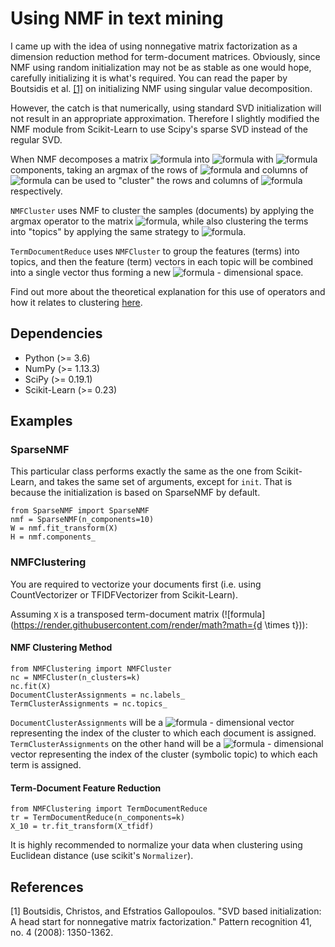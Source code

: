 # Using NMF in text mining

I came up with the idea of using nonnegative matrix factorization as a dimension reduction method for term-document matrices. Obviously, since NMF using random initialization may not be as stable as one would hope, carefully initializing it is what's required. You can read the paper by Boutsidis et al. <a href="#svdinit">[1]</a> on initializing NMF using singular value decomposition.

However, the catch is that numerically, using standard SVD initialization will not result in an appropriate approximation. Therefore I slightly modified the NMF module from Scikit-Learn to use Scipy's sparse SVD instead of the regular SVD.

When NMF decomposes a matrix ![formula](https://render.githubusercontent.com/render/math?math=A) into ![formula](https://render.githubusercontent.com/render/math?math=A=WH) with ![formula](https://render.githubusercontent.com/render/math?math=k) components, taking an argmax of the rows of ![formula](https://render.githubusercontent.com/render/math?math=W) and columns of ![formula](https://render.githubusercontent.com/render/math?math=H) can be used to "cluster" the rows and columns of ![formula](https://render.githubusercontent.com/render/math?math=A) respectively.

`NMFCluster` uses NMF to cluster the samples (documents) by applying the argmax operator to the matrix ![formula](https://render.githubusercontent.com/render/math?math=W), while also clustering the terms into "topics" by applying the same strategy to ![formula](https://render.githubusercontent.com/render/math?math=H).

`TermDocumentReduce` uses `NMFCluster` to group the features (terms) into topics, and then the feature (term) vectors in each topic will be combined into a single vector thus forming a new ![formula](https://render.githubusercontent.com/render/math?math=k) - dimensional space.

Find out more about the theoretical explanation for this use of operators and how it relates to clustering <a href="https://en.wikipedia.org/wiki/Non-negative_matrix_factorization#Clustering_property">here</a>.



## Dependencies
- Python (>= 3.6)
- NumPy (>= 1.13.3)
- SciPy (>= 0.19.1)
- Scikit-Learn (>= 0.23)


## Examples
### SparseNMF
This particular class performs exactly the same as the one from Scikit-Learn, and takes the same set of arguments, except for `init`. That is because the initialization is based on SparseNMF by default.
```python3
from SparseNMF import SparseNMF
nmf = SparseNMF(n_components=10)
W = nmf.fit_transform(X)
H = nmf.components_
```

### NMFClustering
You are required to vectorize your documents first (i.e. using CountVectorizer or TFIDFVectorizer from Scikit-Learn).

Assuming `X` is a transposed term-document matrix (![formula](https://render.githubusercontent.com/render/math?math={d \times t})):
#### NMF Clustering Method
```python3
from NMFClustering import NMFCluster
nc = NMFCluster(n_clusters=k)
nc.fit(X)
DocumentClusterAssignments = nc.labels_
TermClusterAssignments = nc.topics_
```
`DocumentClusterAssignments` will be a ![formula](https://render.githubusercontent.com/render/math?math=d) - dimensional vector representing the index of the cluster to which each document is assigned.
`TermClusterAssignments` on the other hand will be a ![formula](https://render.githubusercontent.com/render/math?math=t) - dimensional vector representing the index of the cluster (symbolic topic) to which each term is assigned.
#### Term-Document Feature Reduction
```python3
from NMFClustering import TermDocumentReduce
tr = TermDocumentReduce(n_components=k)
X_10 = tr.fit_transform(X_tfidf)
```
It is highly recommended to normalize your data when clustering using Euclidean distance (use scikit's `Normalizer`).


## References
<div id="svdinit">
[1] Boutsidis, Christos, and Efstratios Gallopoulos. "SVD based initialization: A head start for nonnegative matrix factorization." Pattern recognition 41, no. 4 (2008): 1350-1362.
</div>
